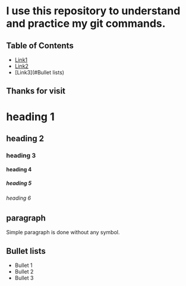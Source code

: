 # I use this repository to understand and practice my git commands.

## Table of Contents
* [Link1](#thanks-for-visit)
* [Link2](#paragraph)
* [Link3](#Bullet lists)

## Thanks for visit

# heading 1
## heading 2
### heading 3
#### heading 4
##### heading 5
###### heading 6

## paragraph
Simple paragraph is done without any symbol.

## Bullet lists 
* Bullet 1
* Bullet 2
* Bullet 3


